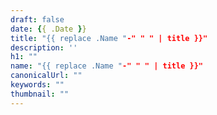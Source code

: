 ```yaml
---
draft: false
date: {{ .Date }}
title: "{{ replace .Name "-" " " | title }}"
description: ''
h1: ""
name: "{{ replace .Name "-" " " | title }}"
canonicalUrl: ""
keywords: ""
thumbnail: ""
---
```


